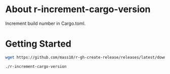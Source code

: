 # About r-increment-cargo-version

Increment build number in Cargo.toml.

# Getting Started

```sh
wget https://github.com/mass10/r-gh-create-release/releases/latest/download/r-increment-cargo-version

./r-increment-cargo-version
```
